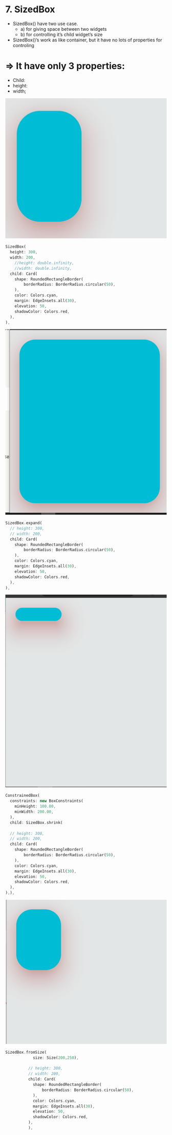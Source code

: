 # 7. SizedBox

- SizedBox() have two use case.
    - a) for giving space between two widgets
    - b) for controlling it’s child widget’s size
- SizedBox()’s work as like container, but it have no lots of properties for controling

# ⇒ It have only 3 properties:

- Child:
- height:
- width;

![Untitled](7%20SizedBox%2069c259b39eb84dda979cbcfe4ba70601/Untitled.png)

```dart
SizedBox(
  height: 300,
  width: 200,
	//height: double.infinity,
	//width: double.infinity,
  child: Card(
    shape: RoundedRectangleBorder(
        borderRadius: BorderRadius.circular(50),
    ),
    color: Colors.cyan,
    margin: EdgeInsets.all(30),
    elevation: 50,
    shadowColor: Colors.red,
  ),
),
```

![Untitled](7%20SizedBox%2069c259b39eb84dda979cbcfe4ba70601/Untitled%201.png)

```dart
SizedBox.expand(
  // height: 300,
  // width: 200,
  child: Card(
    shape: RoundedRectangleBorder(
        borderRadius: BorderRadius.circular(50),
    ),
    color: Colors.cyan,
    margin: EdgeInsets.all(30),
    elevation: 50,
    shadowColor: Colors.red,
  ),
),
```

![Untitled](7%20SizedBox%2069c259b39eb84dda979cbcfe4ba70601/Untitled%202.png)

```dart
ConstrainedBox(
  constraints: new BoxConstraints(
    minHeight: 100.00,
    minWidth: 200.00,
  ),
  child: SizedBox.shrink(

  // height: 300,
  // width: 200,
  child: Card(
    shape: RoundedRectangleBorder(
        borderRadius: BorderRadius.circular(50),
    ),
    color: Colors.cyan,
    margin: EdgeInsets.all(30),
    elevation: 50,
    shadowColor: Colors.red,
  ),
),),
```

![Untitled](7%20SizedBox%2069c259b39eb84dda979cbcfe4ba70601/Untitled%203.png)

```dart
SizedBox.fromSize(
            size: Size(200,250),

          // height: 300,
          // width: 200,
          child: Card(
            shape: RoundedRectangleBorder(
                borderRadius: BorderRadius.circular(50),
            ),
            color: Colors.cyan,
            margin: EdgeInsets.all(30),
            elevation: 50,
            shadowColor: Colors.red,
          ),
          ),
```